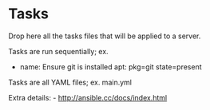 # Tasks
Drop here all the tasks files that will be applied to a server.

Tasks are run sequentially; ex. 

- name: Ensure git is installed
    apt: pkg=git state=present

Tasks are all YAML files; ex. main.yml

Extra details:
    - http://ansible.cc/docs/index.html